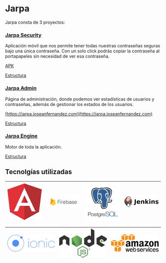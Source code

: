 # Jarpa

Jarpa consta de 3 proyectos:
### [Jarpa Security](https://github.com/joseanfernandez/jarpa-security) 
Aplicación móvil que nos permite tener todas nuestras contraseñas seguras bajo una única contraseña.
Con un solo click podrás copiar la contraseña al portapapeles sin necesidad de ver esa contraseña.

[APK](https://github.com/joseanfernandez/Jarpa/raw/master/Jarpa.apk)

[Estructura](https://github.com/joseanfernandez/Jarpa/wiki/Jarpa-Security)


### [Jarpa Admin](https://github.com/joseanfernandez/jarpa-admin)
Página de administración, donde podemos ver estadísticas de usuarios y contraseñas, además de gestionar los estados de los usuarios.


[https://jarpa.joseanfernandez.com](https://jarpa.joseanfernandez.com)

[Estructura](https://github.com/joseanfernandez/Jarpa/wiki/Jarpa-Admin)

### [Jarpa Engine](https://github.com/joseanfernandez/jarpa-engine)
Motor de toda la aplicación.

[Estructura](https://github.com/joseanfernandez/Jarpa/wiki/Jarpa-Engine)



## Tecnolgías utilizadas


|<img src="logos/angular.png" alt="alt text" width="250">|<img src="logos/firebase2.png" alt="alt text" width="250">|<img src="logos/postgresql.png" alt="alt text" width="250">|<img src="logos/jenkins2.png" alt="alt text" width="250">|
|----------|----------|----------|----------|

|<img src="logos/ionic.png" alt="alt text" width="300">|<img src="logos/node.png" alt="alt text" width="300">|<img src="logos/aws.png" alt="alt text" width="300">|
|----------|----------|----------|
